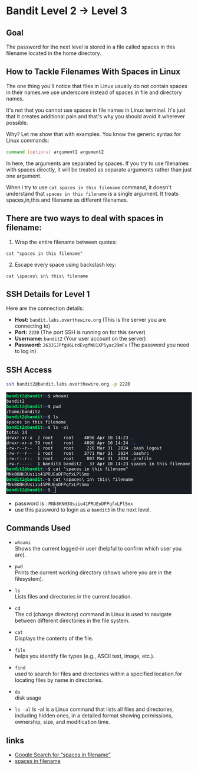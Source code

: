 # Bandit Level 2 → Level 3


## Goal
The password for the next level is stored in a file called spaces in this filename located in the home directory.


## How to Tackle Filenames With Spaces in Linux
The one thing you'll notice that files in Linux usually do not contain spaces in their names.we use underscore instead of spaces in file and directory names.

It's not that you cannot use spaces in file names in Linux terminal. It's just that it creates additional pain and that's why you should avoid it wherever possible.

Why? Let me show that with examples. You know the generic syntax for Linux commands:
```bash
command [options] argument1 argument2
```
In here, the arguments are separated by spaces. If you try to use filenames with spaces directly, it will be treated as separate arguments rather than just one argument.

When i try to use `cat spaces in this filename` command, it doesn't understand that `spaces in this filename` is a single argument. It treats spaces,in,this and filename as different filenames.


## There are two ways to deal with spaces in filename:

1. Wrap the entire filename between quotes:
```
cat "spaces in this filename"
```

2. Escape every space using backslash key:
```
cat \spaces\ in\ this\ filename
```

## SSH Details for Level 1
Here are the connection details:
- **Host:** `bandit.labs.overthewire.org` (This is the server you are connecting to)
- **Port:** `2220` (The port SSH is running on for this server)
- **Username:** `bandit2` (Your user account on the server)
- **Password:** `263JGJPfgU6LtdEvgfWU1XP5yac29mFx` (The password you need to log in)


## SSH Access

```bash
ssh bandit2@bandit.labs.overthewire.org -p 2220
```

![level 2](/image/level2.png)

- password is : `MNk8KNH3Usiio41PRUEoDFPqfxLPlSmx`
- use this password to login as a `bandit3` in the next level.


## Commands Used
 
- `whoami`  
  Shows the current logged-in user (helpful to confirm which user you are).

- `pwd`  
  Prints the current working directory (shows where you are in the filesystem).

- `ls`  
  Lists files and directories in the current location.

- `cd`  
  The cd (change directory) command in Linux is used to navigate between different directories in the file system.

- `cat`  
  Displays the contents of the file.

- `file`  
  helps you identify file types (e.g., ASCII text, image, etc.).

- `find`  
  used to search for files and directories within a specified location.for locating files by name in directories.

- `du`  
  disk usage

- `ls -al`
  ls -al is a Linux command that lists all files and directories, including hidden ones, in a detailed format showing permissions, ownership, size, and modification time.


## links
- [Google Search for “spaces in filename”](https://www.google.com/search?q=spaces+in+filename)
- [spaces in filename](https://linuxhandbook.com/filename-spaces-linux/)



